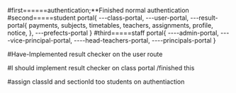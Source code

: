 #first======authentication;\*\*Finished normal authentication
#second=====student portal{
---class-portal,
---user-portal,
---result-portal{
payments,
subjects,
timetables,
teachers,
assignments,
profile,
notice,
},
---prefects-portal
}
#third=====staff portal{
----admin-portal,
----vice-principal-portal,
----head-teachers-portal,
----principals-portal
}

<!-- Things done -->

#Have-Implemented result checker on the user route

<!-- Things to do -->

#I should implement result checker on class portal /finished this

#assign classId and sectionId too students on authentiaction
